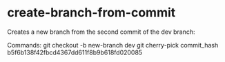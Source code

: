 # create-branch-from-commit
Creates a new branch from the second commit of the dev branch:

Commands:
git checkout -b new-branch dev
git cherry-pick commit_hash b5f6b138f42fbcd4367dd611f8b9b618fd020085